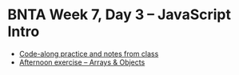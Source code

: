 # BNTA Week 7, Day 3 – JavaScript Intro

* [Code-along practice and notes from class](/practice/)
* [Afternoon exercise – Arrays & Objects](/exercise/)